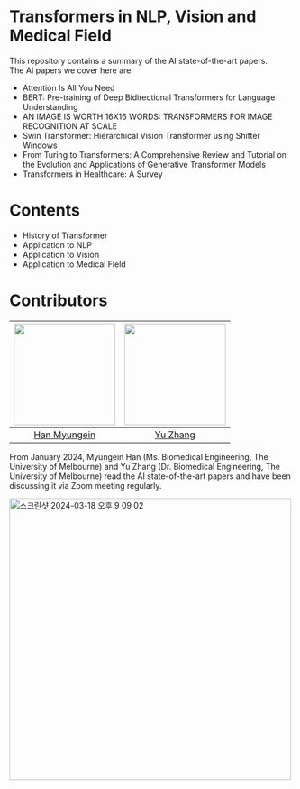 # Transformers in NLP, Vision and Medical Field
This repository contains a summary of the AI state-of-the-art papers.       
The AI papers we cover here are
- Attention Is All You Need
- BERT: Pre-training of Deep Bidirectional Transformers for Language Understanding
- AN IMAGE IS WORTH 16X16 WORDS: TRANSFORMERS FOR IMAGE RECOGNITION AT SCALE
- Swin Transformer: Hierarchical Vision Transformer using Shifter Windows
- From Turing to Transformers: A Comprehensive Review and Tutorial on the Evolution and Applications of Generative Transformer Models
- Transformers in Healthcare: A Survey

# Contents
- History of Transformer      
- Application to NLP      
- Application to Vision     
- Application to Medical Field     

# Contributors
| [<img src="https://github.com/hanmyu.png" width="180dp;"/>](https://github.com/hanmyu) | [<img src="https://github.com/yuzhangzac.png" width="180dp;"/>](https://github.com/yuzhangzac) |
| --- | --- |
| <div align="center">[Han Myungein](https://github.com/hanmyu)</div> | <div align="center">[Yu Zhang](https://github.com/yuzhangzac)</div> |

From January 2024, Myungein Han (Ms. Biomedical Engineering, The University of Melbourne) and Yu Zhang (Dr. Biomedical Engineering, The University of Melbourne) read the AI state-of-the-art papers and have been discussing it via Zoom meeting regularly.      

<img width="500" alt="스크린샷 2024-03-18 오후 9 09 02" src="https://github.com/hanmyu/Transformers-in-NLP-Vision-Medical-Field/assets/157959298/affd2531-1d4a-49f4-a0b0-164e36ea5a20">
